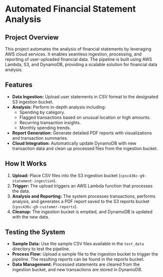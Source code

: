 # Automated Financial Statement Analysis

## Project Overview
This project automates the analysis of financial statements by leveraging AWS cloud services. It enables seamless ingestion, processing, and reporting of user-uploaded financial data. The pipeline is built using AWS Lambda, S3, and DynamoDB, providing a scalable solution for financial data analysis.

## Features
- **Data Ingestion:** Upload user statements in CSV format to the designated S3 ingestion bucket.
- **Analysis:** Perform in-depth analysis including:
  - Spending by category.
  - Flagged transactions based on unusual location or high amounts.
  - Recurring transaction insights.
  - Monthly spending trends.
- **Report Generation:** Generate detailed PDF reports with visualizations and transaction summaries.
- **Cloud Integration:** Automatically update DynamoDB with new transaction data and clean up processed files from the ingestion bucket.

## How It Works
1. **Upload:** Place CSV files into the S3 ingestion bucket (`cpsc436c-g9-statement-ingestion`).
2. **Trigger:** The upload triggers an AWS Lambda function that processes the data.
3. **Analysis and Reporting:** The system processes transactions, performs analysis, and generates a PDF report saved to the S3 reports bucket (`cpsc436c-g9-customer-reports`).
4. **Cleanup:** The ingestion bucket is emptied, and DynamoDB is updated with the new data.

## Testing the System
- **Sample Data:** Use the sample CSV files available in the `test_data` directory to test the pipeline.
- **Process Flow:** Upload a sample file to the ingestion bucket to trigger the pipeline. The resulting reports can be found in the reports bucket.
- **Data Management:** Processed statements are cleared from the ingestion bucket, and new transactions are stored in DynamoDB.

